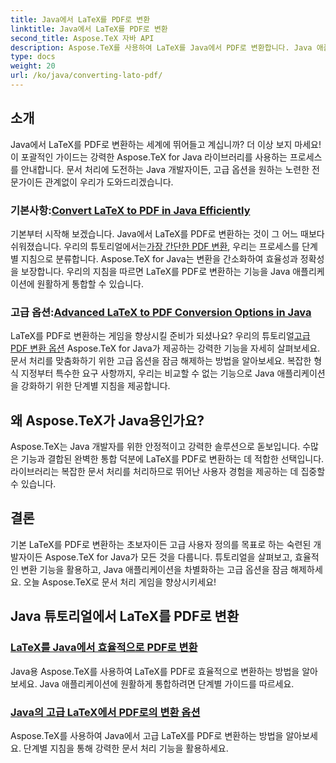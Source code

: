 ```yaml
---
title: Java에서 LaTeX를 PDF로 변환
linktitle: Java에서 LaTeX를 PDF로 변환
second_title: Aspose.TeX 자바 API
description: Aspose.TeX를 사용하여 LaTeX를 Java에서 PDF로 변환합니다. Java 애플리케이션에 통합하기 위한 효율적인 고급 옵션을 살펴보세요. 강력한 문서 처리 기능을 잠금 해제하세요.
type: docs
weight: 20
url: /ko/java/converting-lato-pdf/
---
```


## 소개

Java에서 LaTeX를 PDF로 변환하는 세계에 뛰어들고 계십니까? 더 이상 보지 마세요! 이 포괄적인 가이드는 강력한 Aspose.TeX for Java 라이브러리를 사용하는 프로세스를 안내합니다. 문서 처리에 도전하는 Java 개발자이든, 고급 옵션을 원하는 노련한 전문가이든 관계없이 우리가 도와드리겠습니다.

###  기본사항:[Convert LaTeX to PDF in Java Efficiently](./simplest-pdf-conversion/)

 기본부터 시작해 보겠습니다. Java에서 LaTeX를 PDF로 변환하는 것이 그 어느 때보다 쉬워졌습니다. 우리의 튜토리얼에서는[가장 간단한 PDF 변환](./simplest-pdf-conversion/), 우리는 프로세스를 단계별 지침으로 분류합니다. Aspose.TeX for Java는 변환을 간소화하여 효율성과 정확성을 보장합니다. 우리의 지침을 따르면 LaTeX를 PDF로 변환하는 기능을 Java 애플리케이션에 원활하게 통합할 수 있습니다.

###  고급 옵션:[Advanced LaTeX to PDF Conversion Options in Java](./advanced-pdf-conversion/)

 LaTeX를 PDF로 변환하는 게임을 향상시킬 준비가 되셨나요? 우리의 튜토리얼[고급 PDF 변환 옵션](./advanced-pdf-conversion/) Aspose.TeX for Java가 제공하는 강력한 기능을 자세히 살펴보세요. 문서 처리를 맞춤화하기 위한 고급 옵션을 잠금 해제하는 방법을 알아보세요. 복잡한 형식 지정부터 특수한 요구 사항까지, 우리는 비교할 수 없는 기능으로 Java 애플리케이션을 강화하기 위한 단계별 지침을 제공합니다.

## 왜 Aspose.TeX가 Java용인가요?

Aspose.TeX는 Java 개발자를 위한 안정적이고 강력한 솔루션으로 돋보입니다. 수많은 기능과 결합된 완벽한 통합 덕분에 LaTeX를 PDF로 변환하는 데 적합한 선택입니다. 라이브러리는 복잡한 문서 처리를 처리하므로 뛰어난 사용자 경험을 제공하는 데 집중할 수 있습니다.

## 결론

기본 LaTeX를 PDF로 변환하는 초보자이든 고급 사용자 정의를 목표로 하는 숙련된 개발자이든 Aspose.TeX for Java가 모든 것을 다룹니다. 튜토리얼을 살펴보고, 효율적인 변환 기능을 활용하고, Java 애플리케이션을 차별화하는 고급 옵션을 잠금 해제하세요. 오늘 Aspose.TeX로 문서 처리 게임을 향상시키세요!
## Java 튜토리얼에서 LaTeX를 PDF로 변환
### [LaTeX를 Java에서 효율적으로 PDF로 변환](./simplest-pdf-conversion/)
Java용 Aspose.TeX를 사용하여 LaTeX를 PDF로 효율적으로 변환하는 방법을 알아보세요. Java 애플리케이션에 원활하게 통합하려면 단계별 가이드를 따르세요.
### [Java의 고급 LaTeX에서 PDF로의 변환 옵션](./advanced-pdf-conversion/)
Aspose.TeX를 사용하여 Java에서 고급 LaTeX를 PDF로 변환하는 방법을 알아보세요. 단계별 지침을 통해 강력한 문서 처리 기능을 활용하세요.